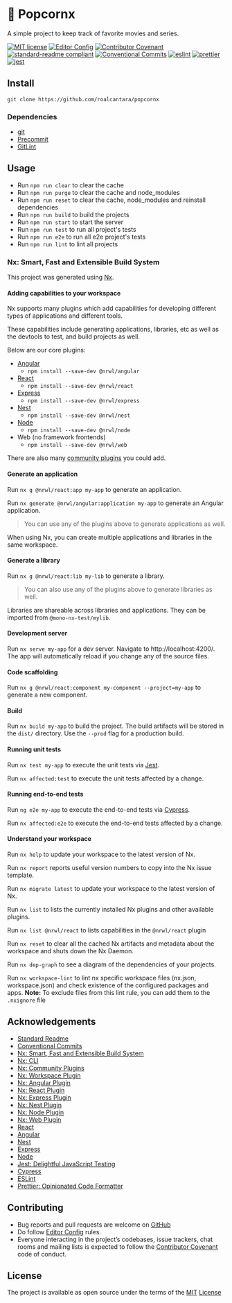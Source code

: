 # 🍿 Popcornx

A simple project to keep track of favorite movies and series.

[![MIT license](https://img.shields.io/badge/License-MIT-brightgreen.svg)](LICENSE)
[![Editor Config](https://img.shields.io/badge/Editor%20Config-1.0.1-crimson.svg)][2]
[![Contributor Covenant](https://img.shields.io/badge/Contributor%20Covenant-2.0-4baaaa.svg)][5]
[![standard-readme compliant](https://img.shields.io/badge/readme%20style-standard-brightgreen.svg?style=flat-square)][5]
[![Conventional Commits](https://img.shields.io/badge/Conventional%20Commits-1.0.0-yellow.svg)][8]
[![eslint](https://img.shields.io/badge/code%20style-eslint-green)][26]
[![prettier](https://img.shields.io/badge/code%20style-prettier-ff69b4.svg)][27]
[![jest](https://jestjs.io/img/jest-badge.svg)][24]

## Install

`git clone https://github.com/roalcantara/popcornx`

### Dependencies

- [git][3]
- [Precommit][6]
- [GitLint][7]

## Usage

- Run `npm run clear` to clear the cache
- Run `npm run purge` to clear the cache and node_modules
- Run `npm run reset` to clear the cache, node_modules and reinstall dependencies
- Run `npm run build` to build the projects
- Run `npm run start` to start the server
- Run `npm run test` to run all project's tests
- Run `npm run e2e` to run all e2e project's tests
- Run `npm run lint` to lint all projects

### Nx: Smart, Fast and Extensible Build System

This project was generated using [Nx][9].

#### Adding capabilities to your workspace

Nx supports many plugins which add capabilities for developing different types of applications and different tools.

These capabilities include generating applications, libraries, etc as well as the devtools to test, and build projects as well.

Below are our core plugins:

- [Angular][13]
  - `npm install --save-dev @nrwl/angular`
- [React][14]
  - `npm install --save-dev @nrwl/react`
- [Express][15]
  - `npm install --save-dev @nrwl/express`
- [Nest][16]
  - `npm install --save-dev @nrwl/nest`
- [Node][17]
  - `npm install --save-dev @nrwl/node`
- Web (no framework frontends)
  - `npm install --save-dev @nrwl/web`

There are also many [community plugins][11] you could add.

#### Generate an application

Run `nx g @nrwl/react:app my-app` to generate an application.

Run `nx generate @nrwl/angular:application my-app` to generate an Angular application.

> You can use any of the plugins above to generate applications as well.

When using Nx, you can create multiple applications and libraries in the same workspace.

#### Generate a library

Run `nx g @nrwl/react:lib my-lib` to generate a library.

> You can also use any of the plugins above to generate libraries as well.

Libraries are shareable across libraries and applications. They can be imported from `@mono-nx-test/mylib`.

#### Development server

Run `nx serve my-app` for a dev server. Navigate to http://localhost:4200/. The app will automatically reload if you change any of the source files.

#### Code scaffolding

Run `nx g @nrwl/react:component my-component --project=my-app` to generate a new component.

#### Build

Run `nx build my-app` to build the project. The build artifacts will be stored in the `dist/` directory. Use the `--prod` flag for a production build.

#### Running unit tests

Run `nx test my-app` to execute the unit tests via [Jest][24].

Run `nx affected:test` to execute the unit tests affected by a change.

#### Running end-to-end tests

Run `ng e2e my-app` to execute the end-to-end tests via [Cypress][25].

Run `nx affected:e2e` to execute the end-to-end tests affected by a change.

#### Understand your workspace

Run `nx help` to update your workspace to the latest version of Nx.

Run `nx report` reports useful version numbers to copy into the Nx issue template.

Run `nx migrate latest` to update your workspace to the latest version of Nx.

Run `nx list` to lists the currently installed Nx plugins and other available plugins.

Run `nx list @nrwl/react` to lists capabilities in the `@nrwl/react` plugin

Run `nx reset` to clear all the cached Nx artifacts and metadata about the workspace and shuts down the Nx Daemon.

Run `nx dep-graph` to see a diagram of the dependencies of your projects.

Run `nx workspace-lint` to lint nx specific workspace files (nx.json, workspace.json) and
check existence of the configured packages and apps.
**Note:** To exclude files from this lint rule, you can add them to the `.nxignore` file

## Acknowledgements

- [Standard Readme][5]
- [Conventional Commits][8]
- [Nx: Smart, Fast and Extensible Build System][9]
- [Nx: CLI][10]
- [Nx: Community Plugins][11]
- [Nx: Workspace Plugin][12]
- [Nx: Angular Plugin][13]
- [Nx: React Plugin][14]
- [Nx: Express Plugin][15]
- [Nx: Nest Plugin][16]
- [Nx: Node Plugin][17]
- [Nx: Web Plugin][18]
- [React][19]
- [Angular][20]
- [Nest][21]
- [Express][22]
- [Node][23]
- [Jest: Delightful JavaScript Testing][24]
- [Cypress][25]
- [ESLint][26]
- [Prettier: Opinionated Code Formatter][27]

## Contributing

- Bug reports and pull requests are welcome on [GitHub][0]
- Do follow [Editor Config][2] rules.
- Everyone interacting in the project’s codebases, issue trackers, chat rooms and mailing lists is expected to follow the [Contributor Covenant][4] code of conduct.

## License

The project is available as open source under the terms of the [MIT][1] [License](LICENSE)

[0]: https://github.com/roalcantara/popcornx 'My favorite movies and series'
[1]: https://opensource.org/licenses/MIT 'Open Source Initiative'
[2]: https://editorconfig.org 'EditorConfig'
[3]: https://git-scm.com 'Git'
[4]: https://contributor-covenant.org 'A Code of Conduct for Open Source Communities'
[5]: https://github.com/RichardLitt/standard-readme 'Standard Readme'
[6]: https://pre-commit.com 'A framework for managing and maintaining multi-language pre-commit hooks'
[7]: https://jorisroovers.com/gitlint 'git commit message linter'
[8]: https://conventionalcommits.org 'Conventional Commits'
[9]: https://nx.dev 'Nx: Smart, Fast and Extensible Build System'
[10]: https://nx.dev/using-nx/nx-cli 'Nx: CLI'
[11]: https://nx.dev/community 'Nx: Community Plugins'
[12]: https://nx.dev/workspace/nrwl-workspace-overview 'Nx: Workspace Plugin'
[13]: https://nx.dev/angular/overview 'Nx: Angular Plugin'
[14]: https://nx.dev/react/overview 'Nx: React Plugin'
[15]: https://nx.dev/express/overview 'Nx: Express Plugin'
[16]: https://nx.dev/nest/overview 'Nx: Nest Plugin'
[17]: https://nx.dev/node/overview 'Nx: Node Plugin'
[18]: https://nx.dev/web/overview 'Nx: Web Plugin'
[19]: https://reactjs.org 'React'
[20]: https://angular.io 'Angular'
[21]: https://nestjs.io 'Nest'
[22]: https://expressjs.com 'Express'
[23]: https://nodejs.org 'Node'
[24]: https://jestjs.io 'Jest: Delightful JavaScript Testing'
[25]: https://cypress.io 'Cypress'
[26]: https://eslint.org 'ESLint'
[27]: https://prettier.io 'Prettier: Opinionated Code Formatter'
